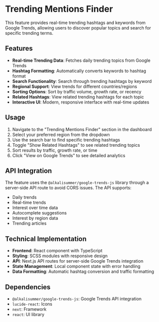 # Trending Mentions Finder

This feature provides real-time trending hashtags and keywords from Google Trends, allowing users to discover popular topics and search for specific trending terms.

## Features

- **Real-time Trending Data**: Fetches daily trending topics from Google Trends
- **Hashtag Formatting**: Automatically converts keywords to hashtag format
- **Search Functionality**: Search through trending hashtags by keyword
- **Regional Support**: View trends for different countries/regions
- **Sorting Options**: Sort by traffic volume, growth rate, or recency
- **Related Hashtags**: View related trending hashtags for each topic
- **Interactive UI**: Modern, responsive interface with real-time updates

## Usage

1. Navigate to the "Trending Mentions Finder" section in the dashboard
2. Select your preferred region from the dropdown
3. Use the search bar to find specific trending hashtags
4. Toggle "Show Related Hashtags" to see related trending topics
5. Sort results by traffic, growth rate, or time
6. Click "View on Google Trends" to see detailed analytics

## API Integration

The feature uses the `@alkalisummer/google-trends-js` library through a server-side API route to avoid CORS issues. The API supports:

- Daily trends
- Real-time trends
- Interest over time data
- Autocomplete suggestions
- Interest by region data
- Trending articles

## Technical Implementation

- **Frontend**: React component with TypeScript
- **Styling**: SCSS modules with responsive design
- **API**: Next.js API routes for server-side Google Trends integration
- **State Management**: Local component state with error handling
- **Data Formatting**: Automatic hashtag conversion and traffic formatting

## Dependencies

- `@alkalisummer/google-trends-js`: Google Trends API integration
- `lucide-react`: Icons
- `next`: Framework
- `react`: UI library
